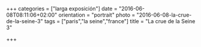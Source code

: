 +++
categories = ["larga exposición"]
date = "2016-06-08T08:11:06+02:00"
orientation = "portrait"
photo = "2016-06-08-la-crue-de-la-seine-3"
tags = ["paris","la seine","france"]
title = "La crue de la Seine 3"

+++
